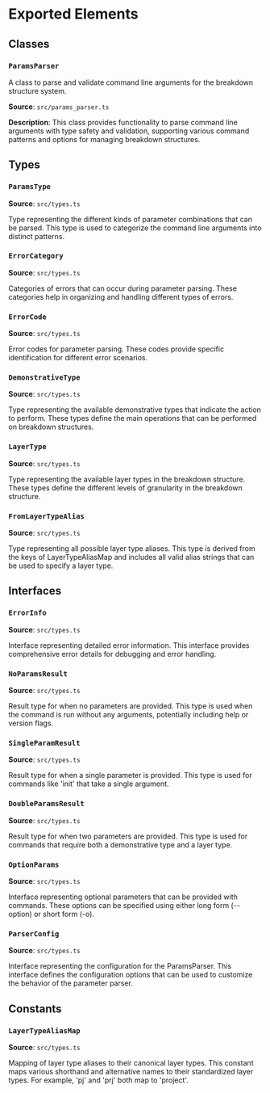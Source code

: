 # Exported Elements

## Classes

### `ParamsParser`
A class to parse and validate command line arguments for the breakdown structure system.

**Source**: `src/params_parser.ts`

**Description**:
This class provides functionality to parse command line arguments with type safety and validation,
supporting various command patterns and options for managing breakdown structures.

## Types

### `ParamsType`
**Source**: `src/types.ts`

Type representing the different kinds of parameter combinations that can be parsed.
This type is used to categorize the command line arguments into distinct patterns.

### `ErrorCategory`
**Source**: `src/types.ts`

Categories of errors that can occur during parameter parsing.
These categories help in organizing and handling different types of errors.

### `ErrorCode`
**Source**: `src/types.ts`

Error codes for parameter parsing.
These codes provide specific identification for different error scenarios.

### `DemonstrativeType`
**Source**: `src/types.ts`

Type representing the available demonstrative types that indicate the action to perform.
These types define the main operations that can be performed on breakdown structures.

### `LayerType`
**Source**: `src/types.ts`

Type representing the available layer types in the breakdown structure.
These types define the different levels of granularity in the breakdown structure.

### `FromLayerTypeAlias`
**Source**: `src/types.ts`

Type representing all possible layer type aliases.
This type is derived from the keys of LayerTypeAliasMap and includes all valid alias strings
that can be used to specify a layer type.

## Interfaces

### `ErrorInfo`
**Source**: `src/types.ts`

Interface representing detailed error information.
This interface provides comprehensive error details for debugging and error handling.

### `NoParamsResult`
**Source**: `src/types.ts`

Result type for when no parameters are provided.
This type is used when the command is run without any arguments,
potentially including help or version flags.

### `SingleParamResult`
**Source**: `src/types.ts`

Result type for when a single parameter is provided.
This type is used for commands like 'init' that take a single argument.

### `DoubleParamsResult`
**Source**: `src/types.ts`

Result type for when two parameters are provided.
This type is used for commands that require both a demonstrative type and a layer type.

### `OptionParams`
**Source**: `src/types.ts`

Interface representing optional parameters that can be provided with commands.
These options can be specified using either long form (--option) or short form (-o).

### `ParserConfig`
**Source**: `src/types.ts`

Interface representing the configuration for the ParamsParser.
This interface defines the configuration options that can be used to customize
the behavior of the parameter parser.

## Constants

### `LayerTypeAliasMap`
**Source**: `src/types.ts`

Mapping of layer type aliases to their canonical layer types.
This constant maps various shorthand and alternative names to their standardized layer types.
For example, 'pj' and 'prj' both map to 'project'. 